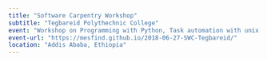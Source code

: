 ```yaml
---
title: "Software Carpentry Workshop"
subtitle: "Tegbareid Polythechnic College"
event: "Workshop on Programming with Python, Task automation with unix shell and Version control with git"
event-url: "https://mesfind.github.io/2018-06-27-SWC-Tegbareid/"
location: "Addis Ababa, Ethiopia"
---
```

